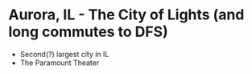 # Aurora, IL - The City of Lights (and long commutes to DFS)

- Second(?) largest city in IL
- The Paramount Theater
